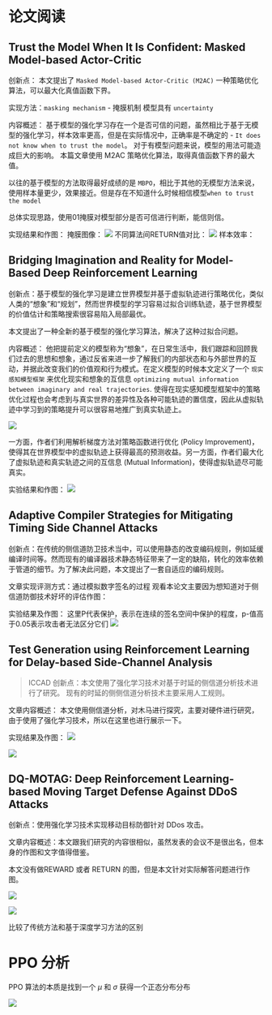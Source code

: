 # 论文阅读
## Trust the Model When It Is Confident: Masked Model-based Actor-Critic
创新点：
本文提出了 `Masked Model-based Actor-Critic (M2AC)`
一种策略优化算法，可以最大化真值函数下界。

实现方法：`masking mechanism` - 掩膜机制 模型具有 `uncertainty`

内容概述：
基于模型的强化学习存在一个是否可信的问题，虽然相比于基于无模型的强化学习，样本效率更高，但是在实际情况中，正确率是不确定的 - `It does not know when to trust the model`。
对于有模型问题来说，模型的用法可能造成巨大的影响。
本篇文章使用 M2AC 策略优化算法，取得真值函数下界的最大值。

以往的基于模型的方法取得最好成绩的是 `MBPO`，相比于其他的无模型方法来说，使用样本量更少，效果接近。但是存在不知道什么时候相信模型`when to trust the model`

总体实现思路，使用01掩膜对模型部分是否可信进行判断，能信则信。

实现结果和作图：
掩膜图像：
![](img/2020-12-28-09-47-50.png)
不同算法间RETURN值对比：
![](img/2020-12-28-09-48-51.png)
样本效率：


## Bridging Imagination and Reality for Model-Based Deep Reinforcement Learning
创新点：基于模型的强化学习是建立世界模型并基于虚拟轨迹进行策略优化，类似人类的“想象”和“规划”，然而世界模型的学习容易过拟合训练轨迹，基于世界模型的价值估计和策略搜索很容易陷入局部最优。

本文提出了一种全新的基于模型的强化学习算法，解决了这种过拟合问题。

内容概述：
他把提前定义的模型称为“想象”，在日常生活中，我们跟踪和回顾我们过去的思想和想象，通过反省来进一步了解我们的内部状态和与外部世界的互动，并据此改变我们的价值观和行为模式。在定义模型的时候本文定义了一个 `现实感知模型框架` 来优化现实和想象的互信息 `optimizing mutual information between imaginary and real trajectories`.
使得在现实感知模型框架中的策略优化过程也会考虑到与真实世界的差异性及各种可能轨迹的置信度，因此从虚拟轨迹中学习到的策略提升可以很容易地推广到真实轨迹上。

![](img/2020-12-28-14-20-39.png)

一方面，作者们利用解析梯度方法对策略函数进行优化 (Policy Improvement)，使得其在世界模型中的虚拟轨迹上获得最高的预测收益。另一方面，作者们最大化了虚拟轨迹和真实轨迹之间的互信息 (Mutual Information)，使得虚拟轨迹尽可能真实。

实验结果和作图：
![](img/2020-12-28-14-26-57.png)

## Adaptive Compiler Strategies for Mitigating Timing Side Channel Attacks

创新点：在传统的侧信道防卫技术当中，可以使用静态的改变编码规则，例如延缓编译时间等。然而现有的编译器技术静态特征带来了一定的缺陷，转化的效率依赖于管道的细节。为了解决此问题，本文提出了一套自适应的编码规则。


文章实现评测方式：通过模拟数字签名的过程
观看本论文主要因为想知道对于侧信道防御技术好坏的评估作图：

实验结果及作图：
这里P代表保护，表示在连续的签名空间中保护的程度，p-值高于0.05表示攻击者无法区分它们
![](img/2020-12-28-14-50-06.png)

## Test Generation using Reinforcement Learning for Delay-based Side-Channel Analysis
> ICCAD
创新点：本文使用了强化学习技术对基于时延的侧信道分析技术进行了研究。 现有的时延的侧侧信道分析技术主要采用人工规则。

文章内容概述：
本文使用侧信道分析，对木马进行探究，主要对硬件进行研究，由于使用了强化学习技术，所以在这里也进行展示一下。

实现结果及作图：
![](img/2020-12-28-15-54-32.png)

![](img/2020-12-28-15-56-02.png)

## DQ-MOTAG: Deep Reinforcement Learning-based Moving Target Defense Against DDoS Attacks

创新点：使用强化学习技术实现移动目标防御针对 DDos 攻击。

文章内容概述：本文跟我们研究的内容很相似，虽然发表的会议不是很出名，但本身的作图和文字值得借鉴。


本文没有做REWARD 或者 RETURN 的图，但是本文针对实际解答问题进行作图。

![](img/2020-12-28-16-49-32.png)

![](img/2020-12-28-16-50-31.png)

比较了传统方法和基于深度学习方法的区别

# PPO 分析
PPO 算法的本质是找到一个 $\mu$ 和 $\sigma$
获得一个正态分布分布

![](img/2020-12-28-17-43-12.png)

